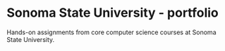 # Sonoma State University - portfolio
Hands-on assignments from core computer science courses at Sonoma State University.
